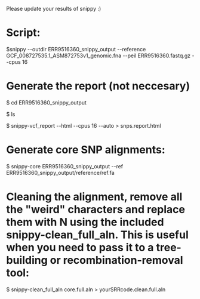 Please update your results of snippy :)

# Script:
$snippy --outdir ERR9516360_snippy_output --reference GCF_008727535.1_ASM872753v1_genomic.fna --peil ERR9516360.fastq.gz --cpus 16

# Generate the report (not neccesary)
$ cd ERR9516360_snippy_output

$ ls

$ snippy-vcf_report --html --cpus 16 --auto > snps.report.html

# Generate core SNP alignments:
$ snippy-core ERR9516360_snippy_output --ref ERR9516360_snippy_output/reference/ref.fa

# Cleaning the alignment, remove all the "weird" characters and replace them with N using the included snippy-clean_full_aln. This is useful when you need to pass it to a tree-building or recombination-removal tool:
$ snippy-clean_full_aln core.full.aln > yourSRRcode.clean.full.aln
